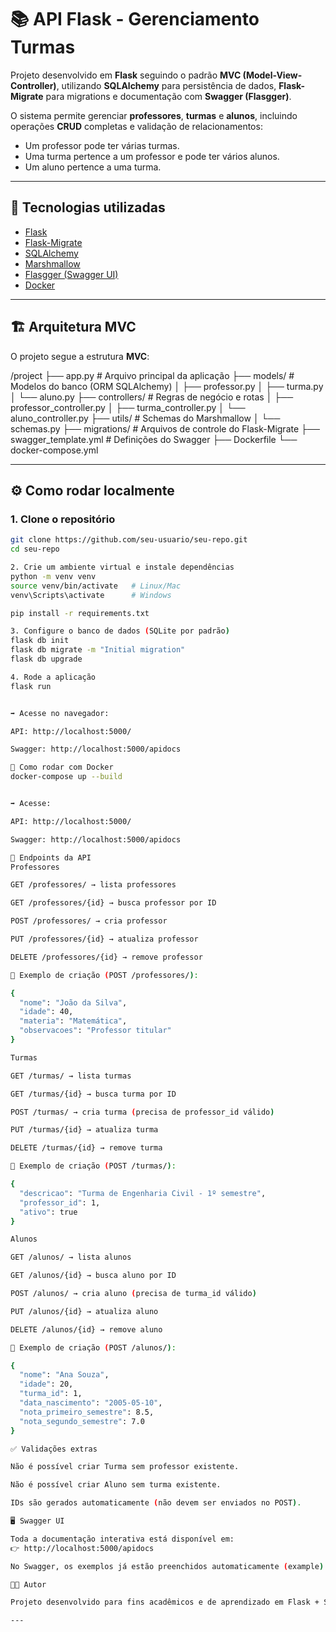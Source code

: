 # 📚 API Flask - Gerenciamento Turmas

Projeto desenvolvido em **Flask** seguindo o padrão **MVC (Model-View-Controller)**, utilizando **SQLAlchemy** para persistência de dados, **Flask-Migrate** para migrations e documentação com **Swagger (Flasgger)**.

O sistema permite gerenciar **professores**, **turmas** e **alunos**, incluindo operações **CRUD** completas e validação de relacionamentos:
- Um professor pode ter várias turmas.
- Uma turma pertence a um professor e pode ter vários alunos.
- Um aluno pertence a uma turma.

---

## 🚀 Tecnologias utilizadas
- [Flask](https://flask.palletsprojects.com/)
- [Flask-Migrate](https://flask-migrate.readthedocs.io/)
- [SQLAlchemy](https://www.sqlalchemy.org/)
- [Marshmallow](https://marshmallow.readthedocs.io/)
- [Flasgger (Swagger UI)](https://github.com/flasgger/flasgger)
- [Docker](https://www.docker.com/)

---

## 🏗 Arquitetura MVC
O projeto segue a estrutura **MVC**:


/project
├── app.py # Arquivo principal da aplicação
├── models/ # Modelos do banco (ORM SQLAlchemy)
│ ├── professor.py
│ ├── turma.py
│ └── aluno.py
├── controllers/ # Regras de negócio e rotas
│ ├── professor_controller.py
│ ├── turma_controller.py
│ └── aluno_controller.py
├── utils/ # Schemas do Marshmallow
│ └── schemas.py
├── migrations/ # Arquivos de controle do Flask-Migrate
├── swagger_template.yml # Definições do Swagger
├── Dockerfile
└── docker-compose.yml


---

## ⚙️ Como rodar localmente

### 1. Clone o repositório
```bash
git clone https://github.com/seu-usuario/seu-repo.git
cd seu-repo

2. Crie um ambiente virtual e instale dependências
python -m venv venv
source venv/bin/activate   # Linux/Mac
venv\Scripts\activate      # Windows

pip install -r requirements.txt

3. Configure o banco de dados (SQLite por padrão)
flask db init
flask db migrate -m "Initial migration"
flask db upgrade

4. Rode a aplicação
flask run


➡️ Acesse no navegador:

API: http://localhost:5000/

Swagger: http://localhost:5000/apidocs

🐳 Como rodar com Docker
docker-compose up --build


➡️ Acesse:

API: http://localhost:5000/

Swagger: http://localhost:5000/apidocs

🔗 Endpoints da API
Professores

GET /professores/ → lista professores

GET /professores/{id} → busca professor por ID

POST /professores/ → cria professor

PUT /professores/{id} → atualiza professor

DELETE /professores/{id} → remove professor

📌 Exemplo de criação (POST /professores/):

{
  "nome": "João da Silva",
  "idade": 40,
  "materia": "Matemática",
  "observacoes": "Professor titular"
}

Turmas

GET /turmas/ → lista turmas

GET /turmas/{id} → busca turma por ID

POST /turmas/ → cria turma (precisa de professor_id válido)

PUT /turmas/{id} → atualiza turma

DELETE /turmas/{id} → remove turma

📌 Exemplo de criação (POST /turmas/):

{
  "descricao": "Turma de Engenharia Civil - 1º semestre",
  "professor_id": 1,
  "ativo": true
}

Alunos

GET /alunos/ → lista alunos

GET /alunos/{id} → busca aluno por ID

POST /alunos/ → cria aluno (precisa de turma_id válido)

PUT /alunos/{id} → atualiza aluno

DELETE /alunos/{id} → remove aluno

📌 Exemplo de criação (POST /alunos/):

{
  "nome": "Ana Souza",
  "idade": 20,
  "turma_id": 1,
  "data_nascimento": "2005-05-10",
  "nota_primeiro_semestre": 8.5,
  "nota_segundo_semestre": 7.0
}

✅ Validações extras

Não é possível criar Turma sem professor existente.

Não é possível criar Aluno sem turma existente.

IDs são gerados automaticamente (não devem ser enviados no POST).

🖥 Swagger UI

Toda a documentação interativa está disponível em:
👉 http://localhost:5000/apidocs

No Swagger, os exemplos já estão preenchidos automaticamente (example) para facilitar os testes.

👨‍💻 Autor

Projeto desenvolvido para fins acadêmicos e de aprendizado em Flask + SQLAlchemy + Swagger.

---